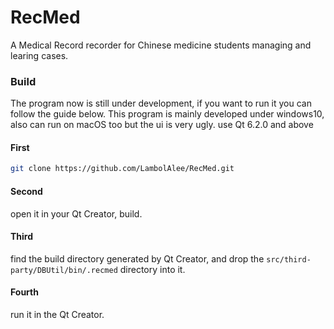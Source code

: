 # RecMed
A Medical Record recorder for Chinese medicine students managing and learing cases.

### Build
The program now is still under development, if you want to run it you can follow the guide below.
This program is mainly developed under windows10, also can run on macOS too but the ui is very ugly.
use Qt 6.2.0 and above
#### First
```sh
git clone https://github.com/LambolAlee/RecMed.git
```

#### Second
open it in your Qt Creator, build.

#### Third
find the build directory generated by Qt Creator, and drop the `src/third-party/DBUtil/bin/.recmed` directory into it.

#### Fourth
run it in the Qt Creator.

